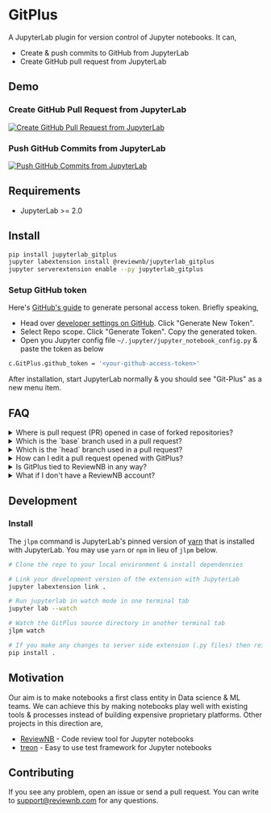 # GitPlus

A JupyterLab plugin for version control of Jupyter notebooks. It can,

- Create & push commits to GitHub from JupyterLab
- Create GitHub pull request from JupyterLab

## Demo

### Create GitHub Pull Request from JupyterLab

[![Create GitHub Pull Request from JupyterLab](https://github.com/ReviewNB/jupyterlab-gitplus/raw/master/images/PR_thumbnail_v2.png)](https://www.youtube.com/watch?v=yuvLgIjCq48)

### Push GitHub Commits from JupyterLab

[![Push GitHub Commits from JupyterLab](https://github.com/ReviewNB/jupyterlab-gitplus/raw/master/images/Commit_thumbnail_v1.png)](https://www.youtube.com/watch?v=bmca1EBNpvI)

## Requirements

* JupyterLab >= 2.0

## Install

```bash
pip install jupyterlab_gitplus
jupyter labextension install @reviewnb/jupyterlab_gitplus
jupyter serverextension enable --py jupyterlab_gitplus
```

### Setup GitHub token
Here's [GitHub's guide](https://help.github.com/en/github/authenticating-to-github/creating-a-personal-access-token-for-the-command-line) to generate personal access token. Briefly speaking,

- Head over [developer settings on GitHub](https://github.com/settings/tokens). Click "Generate New Token".
- Select Repo scope. Click "Generate Token". Copy the generated token.
- Open you Jupyter config file `~/.jupyter/jupyter_notebook_config.py` & paste the token as below
```bash
c.GitPlus.github_token = '<your-github-access-token>'
```

After installation, start JupyterLab normally & you should see "Git-Plus" as a new menu item.

## FAQ
<details> 
  <summary>Where is pull request (PR) opened in case of forked repositories?</summary>
  If your repository is forked from another repository (parent) then PR will be created on parent repository. 
</details>

<details> 
  <summary>Which is the `base` branch used in a pull request?</summary>
  <p>
  `base` branch in a PR is a branch against which your changes are compared and ultimately merged. We use repository's default    branch (usually called 'master') as `base` branch of PR. We use parent repository's default branch as `base` in case of forked repo.
  </p></details>

<details> 
  <summary>Which is the `head` branch used in a pull request?</summary>
  `head` branch in a PR is a branch which contains the latest changes you've made. We create a new branch (e.g. `gitplus-xyz123`) as `head` branch. It only contains changes from the files you wish to include in the PR.  
</details>

<details> 
  <summary>How can I edit a pull request opened with GitPlus?</summary>
  You can head over to GitHub and edit the PR metadata (title, comments) to your liking. For pushing additional file changes to the same PR, 1) copy the branch name from GitHub UI (of the form `gitplus-xyz123`) 2) Checkout that branch locally, 3) Make the changes you want, 4) Use push commit functionality from GitPlus
</details>

<details> 
  <summary>Is GitPlus tied to ReviewNB in any way?</summary>
  No. GitPlus is it's own open source project. The only connection with ReviewNB is that at the end of PR/Commit creation, GitPlus shows ReviewNB URL along with GitHub URL. It's because users can see [visual notebook diffs](https://uploads-ssl.webflow.com/5ba4ebe021cb91ae35dbf88c/5ba93ded243329a486dab26e_sl-code%2Bimage.png) on ReviewNB instead of hard to read [JSON diffs](https://uploads-ssl.webflow.com/5ba4ebe021cb91ae35dbf88c/5c24ba833c78e57d6b8c9d09_Screenshot%202018-12-27%20at%204.43.09%20PM.png) on GitHub. [ReviewNB](https://www.reviewnb.com/) also facilitates discussion on notebooks cells.
</details>

<details> 
  <summary>What if I don't have a ReviewNB account?</summary>
  No problem, everything in GitPlus will still work fine. Only the ReviewNB URLs won't work for you.
</details>

## Development

### Install

The `jlpm` command is JupyterLab's pinned version of
[yarn](https://yarnpkg.com/) that is installed with JupyterLab. You may use
`yarn` or `npm` in lieu of `jlpm` below.

```bash
# Clone the repo to your local environment & install dependencies

# Link your development version of the extension with JupyterLab
jupyter labextension link .

# Run jupyterlab in watch mode in one terminal tab
jupyter lab --watch

# Watch the GitPlus source directory in another terminal tab
jlpm watch

# If you make any changes to server side extension (.py files) then reinstall it from source
pip install .
```

## Motivation
Our aim is to make notebooks a first class entity in Data science & ML teams. We can achieve this by making notebooks play well with existing tools & processes instead of building expensive proprietary platforms. Other projects in this direction are,

- [ReviewNB](https://www.reviewnb.com/) - Code review tool for Jupyter notebooks
- [treon](https://github.com/reviewnb/treon) - Easy to use test framework for Jupyter notebooks

## Contributing
If you see any problem, open an issue or send a pull request. You can write to support@reviewnb.com for any questions.

